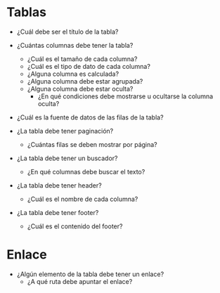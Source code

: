 # Tablas

- ¿Cuál debe ser el título de la tabla?

- ¿Cuántas columnas debe tener la tabla?
  - ¿Cuál es el tamaño de cada columna?
  - ¿Cuál es el tipo de dato de cada columna?
  - ¿Alguna columna es calculada?
  - ¿Alguna columna debe estar agrupada?
  - ¿Alguna columna debe estar oculta?
    - ¿En qué condiciones debe mostrarse u ocultarse la columna oculta?

- ¿Cuál es la fuente de datos de las filas de la tabla?
- ¿La tabla debe tener paginación?
  - ¿Cuántas filas se deben mostrar por página?
- ¿La tabla debe tener un buscador?
  - ¿En qué columnas debe buscar el texto?

- ¿La tabla debe tener header?
  - ¿Cuál es el nombre de cada columna?

- ¿La tabla debe tener footer?
  - ¿Cuál es el contenido del footer?


# Enlace

- ¿Algún elemento de la tabla debe tener un enlace?
    - ¿A qué ruta debe apuntar el enlace?